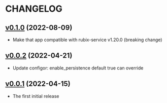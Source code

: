 # CHANGELOG

## [v0.1.0](https://github.com/NubeIO/nubeio-rubix-app-rubix-broker-go/tree/v0.1.0) (2022-08-09)

- Make that app compatible with rubix-service v1.20.0 (breaking change)

## [v0.0.2](https://github.com/NubeIO/nubeio-rubix-app-rubix-broker-go/tree/v0.0.2) (2022-04-21)

- Update configor: enable_persistence default true can override

## [v0.0.1](https://github.com/NubeIO/nubeio-rubix-app-rubix-broker-go/tree/v0.0.1) (2022-04-15)

- The first initial release
